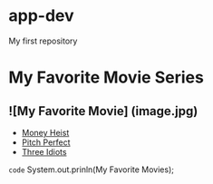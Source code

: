 # app-dev
My first repository

# My Favorite Movie Series
![My Favorite Movie] (image.jpg)
---
- [Money Heist](https://www.imdb.com/title/tt6468322/)
- [Pitch Perfect](https://www.imdb.com/title/tt1981677/?ref_=fn_al_tt_1)
- [Three Idiots](https://www.imdb.com/title/tt1187043/?ref_=nv_sr_srsg_0_tt_8_nm_0_q_three%2520idiots)

`code`
System.out.prinln(My Favorite Movies);





